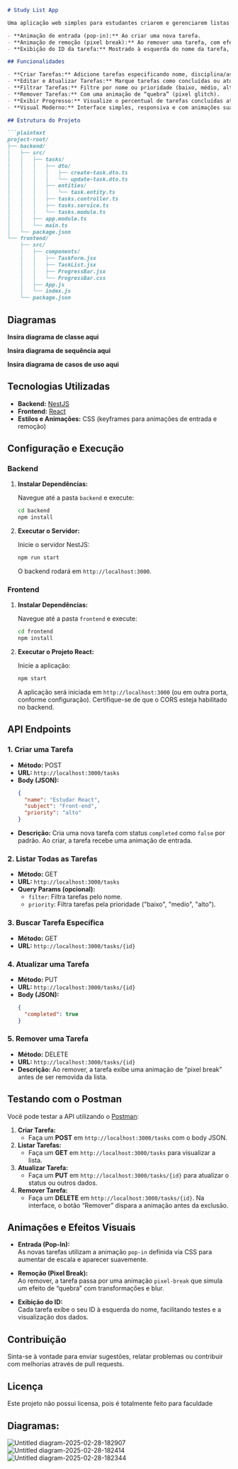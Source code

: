 ```markdown
# Study List App

Uma aplicação web simples para estudantes criarem e gerenciarem listas de estudo. O projeto utiliza **NestJS** no backend e **React** no frontend, com animações para melhorar a experiência do usuário, como:

- **Animação de entrada (pop-in):** Ao criar uma nova tarefa.
- **Animação de remoção (pixel break):** Ao remover uma tarefa, com efeito de “quebra” estilo glitch.
- **Exibição do ID da tarefa:** Mostrado à esquerda do nome da tarefa, facilitando testes e identificação.

## Funcionalidades

- **Criar Tarefas:** Adicione tarefas especificando nome, disciplina/assunto e prioridade.
- **Editar e Atualizar Tarefas:** Marque tarefas como concluídas ou atualize outros dados.
- **Filtrar Tarefas:** Filtre por nome ou prioridade (baixo, médio, alto).
- **Remover Tarefas:** Com uma animação de “quebra” (pixel glitch).
- **Exibir Progresso:** Visualize o percentual de tarefas concluídas através de uma barra de progresso animada.
- **Visual Moderno:** Interface simples, responsiva e com animações suaves.

## Estrutura do Projeto

```plaintext
project-root/
├── backend/
│   ├── src/
│   │   ├── tasks/
│   │   │   ├── dto/
│   │   │   │   ├── create-task.dto.ts
│   │   │   │   └── update-task.dto.ts
│   │   │   ├── entities/
│   │   │   │   └── task.entity.ts
│   │   │   ├── tasks.controller.ts
│   │   │   ├── tasks.service.ts
│   │   │   └── tasks.module.ts
│   │   ├── app.module.ts
│   │   └── main.ts
│   └── package.json
└── frontend/
    ├── src/
    │   ├── components/
    │   │   ├── TaskForm.jsx
    │   │   ├── TaskList.jsx
    │   │   ├── ProgressBar.jsx
    │   │   └── ProgressBar.css
    │   ├── App.js
    │   └── index.js
    └── package.json
```

## Diagramas

**Insira diagrama de classe aqui**

**Insira diagrama de sequência aqui**

**Insira diagrama de casos de uso aqui**

## Tecnologias Utilizadas

- **Backend:** [NestJS](https://nestjs.com/)
- **Frontend:** [React](https://reactjs.org/)
- **Estilos e Animações:** CSS (keyframes para animações de entrada e remoção)

## Configuração e Execução

### Backend

1. **Instalar Dependências:**

   Navegue até a pasta `backend` e execute:
   ```bash
   cd backend
   npm install
   ```

2. **Executar o Servidor:**

   Inicie o servidor NestJS:
   ```bash
   npm run start
   ```
   O backend rodará em `http://localhost:3000`.

### Frontend

1. **Instalar Dependências:**

   Navegue até a pasta `frontend` e execute:
   ```bash
   cd frontend
   npm install
   ```

2. **Executar o Projeto React:**

   Inicie a aplicação:
   ```bash
   npm start
   ```
   A aplicação será iniciada em `http://localhost:3000` (ou em outra porta, conforme configuração). Certifique-se de que o CORS esteja habilitado no backend.

## API Endpoints

### 1. Criar uma Tarefa
- **Método:** POST  
- **URL:** `http://localhost:3000/tasks`  
- **Body (JSON):**
  ```json
  {
    "name": "Estudar React",
    "subject": "Front-end",
    "priority": "alto"
  }
  ```
- **Descrição:** Cria uma nova tarefa com status `completed` como `false` por padrão. Ao criar, a tarefa recebe uma animação de entrada.

### 2. Listar Todas as Tarefas
- **Método:** GET  
- **URL:** `http://localhost:3000/tasks`  
- **Query Params (opcional):**
  - `filter`: Filtra tarefas pelo nome.
  - `priority`: Filtra tarefas pela prioridade ("baixo", "medio", "alto").

### 3. Buscar Tarefa Específica
- **Método:** GET  
- **URL:** `http://localhost:3000/tasks/{id}`

### 4. Atualizar uma Tarefa
- **Método:** PUT  
- **URL:** `http://localhost:3000/tasks/{id}`  
- **Body (JSON):**
  ```json
  {
    "completed": true
  }
  ```

### 5. Remover uma Tarefa
- **Método:** DELETE  
- **URL:** `http://localhost:3000/tasks/{id}`  
- **Descrição:** Ao remover, a tarefa exibe uma animação de “pixel break” antes de ser removida da lista.

## Testando com o Postman

Você pode testar a API utilizando o [Postman](https://www.postman.com/):

1. **Criar Tarefa:**
   - Faça um **POST** em `http://localhost:3000/tasks` com o body JSON.
2. **Listar Tarefas:**
   - Faça um **GET** em `http://localhost:3000/tasks` para visualizar a lista.
3. **Atualizar Tarefa:**
   - Faça um **PUT** em `http://localhost:3000/tasks/{id}` para atualizar o status ou outros dados.
4. **Remover Tarefa:**
   - Faça um **DELETE** em `http://localhost:3000/tasks/{id}`. Na interface, o botão “Remover” dispara a animação antes da exclusão.

## Animações e Efeitos Visuais

- **Entrada (Pop-In):**  
  As novas tarefas utilizam a animação `pop-in` definida via CSS para aumentar de escala e aparecer suavemente.

- **Remoção (Pixel Break):**  
  Ao remover, a tarefa passa por uma animação `pixel-break` que simula um efeito de “quebra” com transformações e blur.

- **Exibição do ID:**  
  Cada tarefa exibe o seu ID à esquerda do nome, facilitando testes e a visualização dos dados.

## Contribuição

Sinta-se à vontade para enviar sugestões, relatar problemas ou contribuir com melhorias através de pull requests.

## Licença

Este projeto não possui licensa, pois é totalmente feito para faculdade


## Diagramas:
![Untitled diagram-2025-02-28-182907](https://github.com/user-attachments/assets/03e9e17d-a725-42ae-ba7c-2c19c1ec4187)
![Untitled diagram-2025-02-28-182414](https://github.com/user-attachments/assets/2d9701dc-fc7f-49e5-afb6-57524a89bbf5)
![Untitled diagram-2025-02-28-182344](https://github.com/user-attachments/assets/10d4345c-e054-448b-82ef-4cb5fbd46bfd)
```

